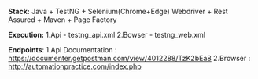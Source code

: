 **Stack:**
Java + TestNG + Selenium(Chrome+Edge) Webdriver + Rest Assured + Maven + Page Factory


**Execution:**
1.Api - testng_api.xml
2.Bowser - testng_web.xml

**Endpoints**:
1.Api Documentation : https://documenter.getpostman.com/view/4012288/TzK2bEa8 
2.Browser : http://automationpractice.com/index.php
